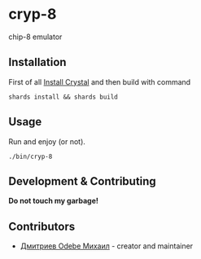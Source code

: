 # cryp-8

chip-8 emulator

## Installation
First of all [Install Crystal](https://crystal-lang.org/install/) and then build with command
```shell script
shards install && shards build
```

## Usage
Run and enjoy (or not).

```shell script
./bin/cryp-8
```

## Development & Contributing

**Do not touch my garbage!**

## Contributors
- [Дмитриев Odebe Михаил](https://github.com/Odebe) - creator and maintainer
